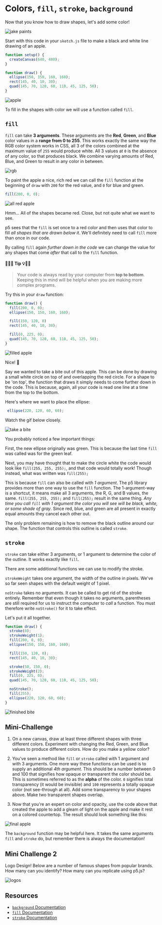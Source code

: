 # Colors, `fill`, `stroke`, `background`

Now that you know how to draw shapes, let's add some color!


![jake paints](https://s3.amazonaws.com/upperline/curriculum-assets/p5js/jake.gif)

Start with this code in your `sketch.js` file to make a black and white line drawing of an apple.

```javascript
function setup() {
  createCanvas(640, 480);
}

function draw() {
  ellipse(150, 150, 160, 160);
  rect(145, 40, 10, 30);
  quad(145, 70, 120, 60, 110, 45, 125, 50);
}
```

![apple](https://s3.amazonaws.com/upperline/curriculum-assets/p5js/blankApple.png)

To fill in the shapes with color we will use a function called `fill`.

## `fill`

`fill` can take **3 arguments**. These arguments are the **Red**, **Green**, and **Blue** color values in a **range from 0 to 255**.  This works exactly the same way the RGB color system works in CSS, all 3 of the colors combined at the maximum value of `255` would produce white. All 3 values at `0` is the absence of any color, so that produces black. We combine varying amounts of Red, Blue, and Green to result in any color in between.

![rgb](https://s3.amazonaws.com/upperline/curriculum-assets/p5js/rgb.gif)

To paint the apple a nice, rich red we can call the `fill` function at the beginning of `draw` with `200` for the red value, and `0` for blue and green.

```javascript
fill(200, 0, 0);
```
![all red apple](https://s3.amazonaws.com/upperline/curriculum-assets/p5js/all-red-apple.gif)

Hmm... All of the shapes became red. Close, but not quite what we want to see.

 p5 sees that the `fill` is set once to a red color and then uses that color to fill *all shapes that are drawn below it*. We'll definitely need to call `fill` more than once in our code.

By calling `fill` again *further down in the code* we can change the value for any shapes that come *after* that call to the `fill` function.

#### 🔔🔑💡 Tip 💡🔑🔔
> Your code is always read by your computer from **top to bottom**. Keeping this in mind will be helpful when you are making more complex programs.

Try this in your `draw` function:

```javascript
function draw() {
  fill(200, 0, 0);
  ellipse(150, 150, 160, 160);

  fill(150, 120, 0)
  rect(145, 40, 10, 30);

  fill(0, 225, 0);
  quad(145, 70, 120, 60, 110, 45, 125, 50);
}
```
![filled apple](https://s3.amazonaws.com/upperline/curriculum-assets/p5js/filled-apple.png)

Nice! 🍎

Say we wanted to take a bite out of this apple.  This can be done by drawing a small white circle on top of and overlapping the red circle. For a shape to be 'on top', the function that draws it simply needs to come further down in the code. This is because, again, all your code is read one line at a time from the top to the bottom.

Here's where we want to place the ellipse:

```javascript
 ellipse(220, 120, 60, 60);
```

Watch the gif below closely.

![take a bite](https://s3.amazonaws.com/upperline/curriculum-assets/p5js/apple-bite.gif)

You probably noticed a few important things:

First, the new ellipse originally was green. This is because the last time `fill` was called was for the green leaf.

Next, you may have thought that to make the circle white the code would look like `fill(255, 255, 255);`, and that code would totally work! Though instead, what was written was `fill(255);`

This is because `fill` can also be called with *1 argument*. The p5 library provides more than one way to use the `fill` function. The 1-argument-way is a shortcut, it means make all 3 arguments, the R, G, and B values, the same. `fill(255, 255, 255);` and `fill(255);` result in the same thing. *Any time you call `fill` with 1 argument the color you will see will be black, white, or some shade of gray*. Since red, blue, and green are all present in exactly equal amounts they cancel each other out.

The only problem remaining is how to remove the black outline around our shape. The function that controls this outline is called `stroke`.

## `stroke`

`stroke` can take either 3 arguments, or 1 argument to determine the color of the outline. It works exactly like `fill`.  

There are some additional functions we can use to modify the stroke.

`strokeWeight` takes one argument, the width of the outline in pixels. We've so far seen shapes with the default weight of 1 pixel.

`noStroke` takes no arguments. It can be called to get rid of the stroke entirely. Remember that even though it takes no arguments, parentheses are still required for us to instruct the computer to *call* a function.  You must therefore write `noStroke()` for it to take effect.

Let's put it all together.

```javascript
function draw() {
  stroke(0);
  strokeWeight(1);
  fill(200, 0, 0);
  ellipse(150, 150, 160, 160);

  fill(150, 120, 0);
  rect(145, 40, 10, 30);

  stroke(50, 150, 0);
  strokeWeight(2);
  fill(0, 225, 0);
  quad(145, 70, 120, 60, 110, 45, 125, 50);

  noStroke();
  fill(255);
  ellipse(220, 120, 60, 60);
}
```
![finished bite](https://s3.amazonaws.com/upperline/curriculum-assets/p5js/apple-bite-stroke.png)

## Mini-Challenge

 1. On a new canvas, draw at least three different shapes with three different colors.  Experiment with changing the Red, Green, and Blue values to produce different colors.  How do you make a yellow color?

 2. You've seen a method like `fill` or `stroke` called with 1 argument and with 3 arguments. One more way these functions can be used is to supply an additional *4th argument*.  This should be a number between 0 and 100 that signifies how opaque or transparent the color should be. This is sometimes referred to as the **alpha** of the color. `0` signifies total transparency (it would be invisible) and `100` represents a totally opaque color (not see-through at all).  Add some transparency to your shapes above. Make two transparent shapes overlap.

 3. Now that you're an expert on color and opacity, use the code above that created the apple to add a gleam of light on the apple and make it rest on a colored countertop. The result should look something like this:

 ![final apple](https://s3.amazonaws.com/upperline/curriculum-assets/p5js/finished-apple.png)

 The `background` function may be helpful here. It takes the same arguments `fill` and `stroke` do, but remember there is always the documentation!
 
## Mini Challenge 2

Logo Design! Below are a number of famous shapes from popular brands. How many can you identify? How many can you replicate using p5.js?

![logos](http://conversations.marketing-partners.com/wp-content/uploads/2013/04/famous_shapes.jpg)


## Resources

- [`background` Documentation](https://p5js.org/reference/#/p5/background)
- [`fill` Documentation](https://p5js.org/reference/#/p5/fill)
- [`stroke` Documentation](https://p5js.org/reference/#/p5/color)

